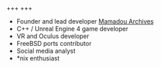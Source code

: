 +++
+++

* Founder and lead developer [Mamadou Archives](https://twitter.com/mamadou_archive)
* C++ / Unreal Engine 4 game developer
* VR and Oculus developer
* FreeBSD ports contributor
* Social media analyst
* *nix enthusiast
